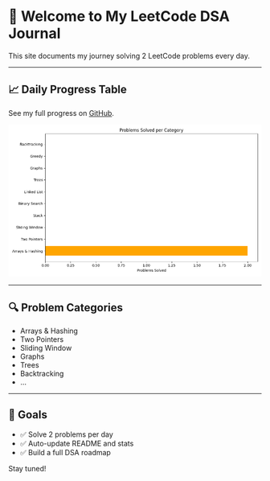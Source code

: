 # 👋 Welcome to My LeetCode DSA Journal

This site documents my journey solving 2 LeetCode problems every day.

---

## 📈 Daily Progress Table

See my full progress on [GitHub](https://github.com/YashShelar007/leetcode-dsa-journal#-daily-progress).

![chart](../chart.png)

---

## 🔍 Problem Categories

- Arrays & Hashing
- Two Pointers
- Sliding Window
- Graphs
- Trees
- Backtracking
- ...

---

## 🚀 Goals

- ✅ Solve 2 problems per day
- ✅ Auto-update README and stats
- ✅ Build a full DSA roadmap

Stay tuned!

